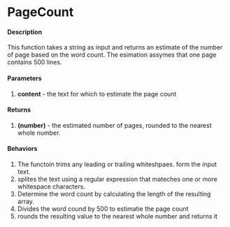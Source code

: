 # PageCount
#### Description
This function takes a string as input and returns an estimate of the number of page based on the word count. The esimation assymes that one page contains 500 lines.

#### Parameters

1. **content** - the text for which to estimate the page count

#### Returns

1. **(number)** - the estimated number of pages, rounded to the nearest whole number.

#### Behaviors

1. The functoin trims any leading or trailing whiteshpaes. form the input text.
2. splites the text using a regular expression that mateches one or more whitespace characters.
3. Determine the word count by calculating the length of the resulting array.
4. Divides the word cound by 500 to estimatie the page count
5. rounds the resulting value to the nearest whole number and returns it
